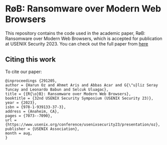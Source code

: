 # RøB: Ransomware over Modern Web Browsers
This repository contains the code used in the academic paper, RøB: Ransomware over Modern Web Browsers, which is accepted for publication at USENIX Security 2023. You can check out the full paper from [here](https://www.usenix.org/conference/usenixsecurity23/presentation/oz)

## Citing this work

To cite our paper:

```
@inproceedings {291205,
author = {Harun Oz and Ahmet Aris and Abbas Acar and G{\"u}liz Seray Tuncay and Leonardo Babun and Selcuk Uluagac},
title = {{R{\o}B}: Ransomware over Modern Web Browsers},
booktitle = {32nd USENIX Security Symposium (USENIX Security 23)},
year = {2023},
isbn = {978-1-939133-37-3},
address = {Anaheim, CA},
pages = {7073--7090},
url = {https://www.usenix.org/conference/usenixsecurity23/presentation/oz},
publisher = {USENIX Association},
month = aug,
}
```



